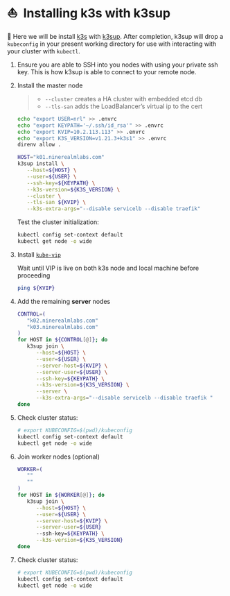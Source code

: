 # :sailboat:&nbsp; Installing k3s with k3sup

:round_pushpin: Here we will be install [k3s](https://k3s.io/) with [k3sup](https://github.com/alexellis/k3sup).
After completion, k3sup will drop a `kubeconfig` in your present working directory for use with interacting with your cluster with `kubectl`.

1. Ensure you are able to SSH into you nodes with using your private ssh key. This is how k3sup is able to connect to your remote node.

2. Install the master node

    > * `--cluster` creates a HA cluster with embedded etcd db
    > * `--tls-san` adds the LoadBalancer’s virtual ip to the cert

   ```sh
   echo "export USER=nrl" >> .envrc
   echo "export KEYPATH='~/.ssh/id_rsa'" >> .envrc
   echo "export KVIP=10.2.113.113" >> .envrc
   echo "export K3S_VERSION=v1.21.3+k3s1" >> .envrc
   direnv allow .

   HOST="k01.ninerealmlabs.com"
   k3sup install \
      --host=${HOST} \
      --user=${USER} \
      --ssh-key=${KEYPATH} \
      --k3s-version=${K3S_VERSION} \
      --cluster \
      --tls-san ${KVIP} \
      --k3s-extra-args="--disable servicelb --disable traefik"
   ```

   Test the cluster initialization:

   ```sh
   kubectl config set-context default
   kubectl get node -o wide
   ```

3. Install [`kube-vip`](./2a%20-%20kube-vip.md)

   Wait until VIP is live on both k3s node and local machine before proceeding

   ```sh
   ping ${KVIP}
   ```

4. Add the remaining **server** nodes

   ```sh
   CONTROL=(
      "k02.ninerealmlabs.com"
      "k03.ninerealmlabs.com"
   )
   for HOST in ${CONTROL[@]}; do
      k3sup join \
         --host=${HOST} \
         --user=${USER} \
         --server-host=${KVIP} \
         --server-user=${USER} \
         --ssh-key=${KEYPATH} \
         --k3s-version=${K3S_VERSION} \
         --server \
         --k3s-extra-args="--disable servicelb --disable traefik "
   done

   ```

5. Check cluster status:

   ```sh
   # export KUBECONFIG=$(pwd)/kubeconfig
   kubectl config set-context default
   kubectl get node -o wide
   ```

6. Join worker nodes (optional)

   ```sh
   WORKER=(
      ""
      ""
   )
   for HOST in ${WORKER[@]}; do
      k3sup join \
         --host=${HOST} \
         --user=${USER} \
         --server-host=${KVIP} \
         --server-user=${USER}
         --ssh-key=${KEYPATH} \
         --k3s-version=${K3S_VERSION}
   done
   ```

7. Check cluster status:

   ```sh
   # export KUBECONFIG=$(pwd)/kubeconfig
   kubectl config set-context default
   kubectl get node -o wide
   ```
